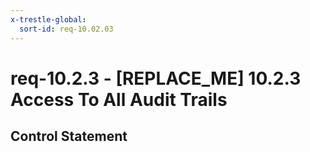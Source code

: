 ```yaml
---
x-trestle-global:
  sort-id: req-10.02.03
---
```


# req-10.2.3 - \[REPLACE_ME\] 10.2.3 Access To All Audit Trails

## Control Statement
